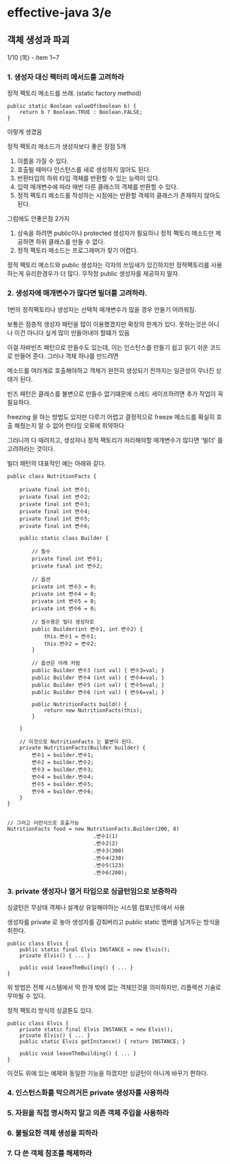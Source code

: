 # effective-java 3/e


## 객체 생성과 파괴
1/10 (목) - item 1~7

### 1. 생성자 대신 팩터리 메서드를 고려하라

정적 팩토리 메소드를 쓰래. (static factory method)
```
public static Boolean valueOf(boolean b) {
    return b ? Boolean.TRUE : Boolean.FALSE;
}
```
이렇게 생겼음

정적 팩토리 메소드가 생성자보다 좋은 장점 5개

1. 이름을 가질 수 있다.
2. 호출될 때마다 인스턴스를 새로 생성하지 않아도 된다.
3. 반환타입의 하위 타입 객체를 반환할 수 있는 능력이 있다.
4. 입력 매개변수에 따라 매번 다른 클래스의 객체를 반환할 수 있다.
5. 정적 팩토리 메소드를 작성하는 시점에는 반환할 객체의 클래스가 존재하지 않아도 된다.

그럼에도 안좋은점 2가지

1. 상속을 하려면 public이나 protected 생성자가 필요하니 정적 팩토리 메소드만 제공하면 하위 클래스를 만들 수 없다.
2. 정적 팩토리 메소드는 프로그래머가 찾기 어렵다.


정적 팩토리 메소드와 public 생성자는 각자의 쓰임새가 있긴하지만 정적팩토리를 사용하는게 유리한경우가 더 많다. 무작정 public 생성자를 제공하지 말자.



### 2. 생성자에 매개변수가 많다면 빌더를 고려하라.

1번의 정적팩토리나 생성자는 선택적 매개변수가 많을 경우 만들기 어려워짐.

보통은 점층적 생성자 패턴을 많이 이용했겠지만 확장의 한계가 있다. 못하는것은 아니나 이건 아니다 싶게 많이 만들어내야 할떄가 있음

이걸 자바빈즈 패턴으로 만들수도 있는데, 이는 인스턴스를 만들기 쉽고 읽기 쉬운 코드로 만들어 준다. 그러나 객체 하나를 만드려면

메소드를 여러개로 호출해야하고 객체가 완전히 생성되기 전까지는 일관성이 무너진 상태가 된다.

빈즈 패턴은 클래스를 불변으로 만들수 없기떄문에 스레드 세이프하려면 추가 작업이 꼭 필요하다.

freezing 을 하는 방법도 있지만 다루기 어렵고 결정적으로 freeze 메소드를 확실히 호출 해줬는지 알 수 없어 런타임 오류에 취약하다

그러니까 다 때려치고, 생성자나 정적 팩토리가 처리해야할 매개변수가 많다면 '빌더' 를 고려하라는 것이다.

빌더 패턴의 대표적인 예는 아래와 같다.

```
public class NutritionFacts {

    private final int 변수1;
    private final int 변수2;
    private final int 변수3;
    private final int 변수4;
    private final int 변수5;
    private final int 변수6;

    public static class Builder {

        // 필수
        private final int 변수1;
        private final int 변수2;

        // 옵션
        private int 변수3 = 0;
        private int 변수4 = 0;
        private int 변수5 = 0;
        private int 변수6 = 0;

        // 필수용은 빌더 생성자로
        public Builder(int 변수1, int 변수2) {
            this.변수1 = 변수1;
            this.변수2 = 변수2;
        }

        // 옵션은 아래 처럼
        public Builder 변수3 (int val) { 변수3=val; }
        public Builder 변수4 (int val) { 변수4=val; }
        public Builder 변수5 (int val) { 변수5=val; }
        public Builder 변수6 (int val) { 변수6=val; }

        public NutritionFacts build() {
            return new NutritionFacts(this);
        }

    }

    // 이것으로 NutritionFacts 는 불변이 된다.
    private NutritionFacts(Builder builder) {
        변수1 = builder.변수1;
        변수2 = builder.변수2;
        변수3 = builder.변수3;
        변수4 = builder.변수4;
        변수5 = builder.변수5;
        변수6 = builder.변수6;
    }
}


// 그러고 이런식으로 호출가능
NutritionFacts food = new NutritionFacts.Builder(200, 8)
                            .변수1(1)
                            .변수2(2)
                            .변수3(300)
                            .변수4(230)
                            .변수5(123)
                            .변수6(200);

```


### 3. private 생성자나 열거 타입으로 싱글턴임으로 보증하라

싱글턴은 무상태 객체나 설계상 유일해야하는 시스템 컴포넌트에서 사용

생성자를 private 로 놓아 생성자를 감춰버리고 public static 멤버를 남겨두는 방식을 취한다.
```
public class Elvis {
    public static final Elvis INSTANCE = new Elvis();
    private Elvis() { ... }

    public void leaveTheBuiling() { ... }
}
```
위 방법은 전체 시스템에서 딱 한개 밖에 없는 객체인것을 의미하지만, 리플렉션 기술로 무마될 수 있다.

정적 팩토리 방식의 싱글톤도 있다.
```
public class Elvis {
    private static final Elvis INSTANCE = new Elvis();
    private Elvis() { ... }
    public static Elvis getInstance() { return INSTANCE; }

    public void leaveTheBuilding() { ... }
}

```
이것도 위에 있는 예제와 동일한 기능을 하겠지만 싱글턴이 아니게 바꾸기 편하다.


### 4. 인스턴스화를 막으려거든 private 생성자를 사용하라

### 5. 자원을 직접 명시하지 말고 의존 객체 주입을 사용하라

### 6. 불필요한 객체 생성을 피하라

### 7. 다 쓴 객체 참조를 해제하라